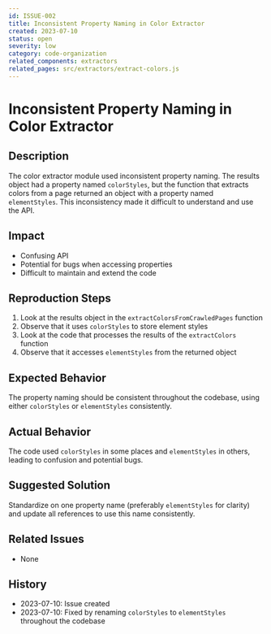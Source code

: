 ```yaml
---
id: ISSUE-002
title: Inconsistent Property Naming in Color Extractor
created: 2023-07-10
status: open
severity: low
category: code-organization
related_components: extractors
related_pages: src/extractors/extract-colors.js
---
```


# Inconsistent Property Naming in Color Extractor

## Description
The color extractor module used inconsistent property naming. The results object had a property named `colorStyles`, but the function that extracts colors from a page returned an object with a property named `elementStyles`. This inconsistency made it difficult to understand and use the API.

## Impact
- Confusing API
- Potential for bugs when accessing properties
- Difficult to maintain and extend the code

## Reproduction Steps
1. Look at the results object in the `extractColorsFromCrawledPages` function
2. Observe that it uses `colorStyles` to store element styles
3. Look at the code that processes the results of the `extractColors` function
4. Observe that it accesses `elementStyles` from the returned object

## Expected Behavior
The property naming should be consistent throughout the codebase, using either `colorStyles` or `elementStyles` consistently.

## Actual Behavior
The code used `colorStyles` in some places and `elementStyles` in others, leading to confusion and potential bugs.

## Suggested Solution
Standardize on one property name (preferably `elementStyles` for clarity) and update all references to use this name consistently.

## Related Issues
- None

## History
- 2023-07-10: Issue created
- 2023-07-10: Fixed by renaming `colorStyles` to `elementStyles` throughout the codebase
